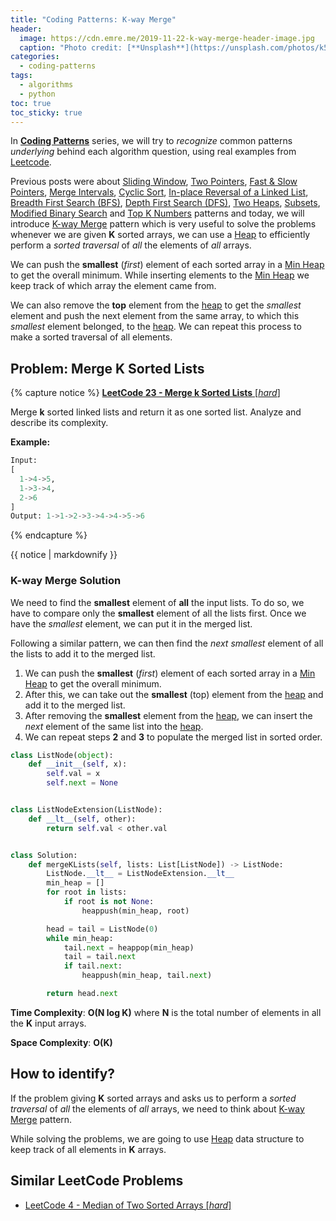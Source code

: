 ```yaml
---
title: "Coding Patterns: K-way Merge"
header:
  image: https://cdn.emre.me/2019-11-22-k-way-merge-header-image.jpg
  caption: "Photo credit: [**Unsplash**](https://unsplash.com/photos/k5w21D7PgMk)"
categories:
  - coding-patterns
tags:
  - algorithms
  - python
toc: true
toc_sticky: true
---
```


In **[Coding Patterns](https://emre.me/categories/#coding-patterns)** series, we will try to *recognize* common patterns *underlying* behind each algorithm question, using real examples from [Leetcode](https://leetcode.com/).

Previous posts were about [Sliding Window](https://emre.me/coding-patterns/sliding-window/), [Two Pointers](https://emre.me/coding-patterns/two-pointers/), [Fast & Slow Pointers](https://emre.me/coding-patterns/fast-slow-pointers/), [Merge Intervals](https://emre.me/coding-patterns/merge-intervals/), [Cyclic Sort](https://emre.me/coding-patterns/cyclic-sort/), [In-place Reversal of a Linked List](https://emre.me/coding-patterns/in-place-reversal-of-a-linked-list/), [Breadth First Search (BFS)](https://emre.me/coding-patterns/breadth-first-search/), [Depth First Search (DFS)](https://emre.me/coding-patterns/depth-first-search/), [Two Heaps](https://emre.me/coding-patterns/two-heaps/), [Subsets](https://emre.me/coding-patterns/subsets/), [Modified Binary Search](https://emre.me/coding-patterns/modified-binary-search/) and [Top K Numbers](https://emre.me/coding-patterns/top-k-numbers) patterns and today, we will introduce [K-way Merge](https://emre.me/coding-patterns/k-way-merge) pattern which is very useful to solve the problems whenever we are given **K** sorted arrays, we can use a [Heap](https://emre.me/data-structures/heaps/) to efficiently perform a *sorted traversal* of *all* the elements of *all* arrays. 

We can push the **smallest** (*first*) element of each sorted array in a [Min Heap](https://emre.me/data-structures/heaps/#min_heapify-and-build_min_heap) to get the overall minimum. While inserting elements to the [Min Heap](https://emre.me/data-structures/heaps/#min_heapify-and-build_min_heap) we keep track of which array the element came from. 

We can also remove the **top** element from the [heap](https://emre.me/data-structures/heaps/) to get the *smallest* element and push the next element from the same array, to which this *smallest* element belonged, to the [heap](https://emre.me/data-structures/heaps/). We can repeat this process to make a sorted traversal of all elements.

## Problem: Merge K Sorted Lists ##
{% capture notice %}
[**LeetCode 23 - Merge k Sorted Lists** [*hard*]](https://leetcode.com/problems/merge-k-sorted-lists/)

Merge **k** sorted linked lists and return it as one sorted list. Analyze and describe its complexity.

**Example:**

```python
Input:
[
  1->4->5,
  1->3->4,
  2->6
]
Output: 1->1->2->3->4->4->5->6
```

{% endcapture %}

<div class="notice--info">
  {{ notice | markdownify }}
</div>

### K-way Merge Solution ###

We need to find the **smallest** element of **all** the input lists. To do so, we have to compare only the **smallest** element of all the lists first. Once we have the *smallest* element, we can put it in the merged list.

Following a similar pattern, we can then find the *next smallest* element of all the lists to add it to the merged list.

1. We can push the **smallest** (*first*) element of each sorted array in a [Min Heap](https://emre.me/data-structures/heaps/#min_heapify-and-build_min_heap) to get the overall minimum.
2. After this, we can take out the **smallest** (top) element from the [heap](https://emre.me/data-structures/heaps/) and add it to the merged list.
3. After removing the **smallest** element from the [heap](https://emre.me/data-structures/heaps/), we can insert the *next* element of the same list into the [heap](https://emre.me/data-structures/heaps/).
4. We can repeat steps **2** and **3** to populate the merged list in sorted order.


```python
class ListNode(object):
    def __init__(self, x):
        self.val = x
        self.next = None


class ListNodeExtension(ListNode):
    def __lt__(self, other):
        return self.val < other.val


class Solution:
    def mergeKLists(self, lists: List[ListNode]) -> ListNode:
        ListNode.__lt__ = ListNodeExtension.__lt__
        min_heap = []
        for root in lists:
            if root is not None:
                heappush(min_heap, root)

        head = tail = ListNode(0)
        while min_heap:
            tail.next = heappop(min_heap)
            tail = tail.next
            if tail.next:
                heappush(min_heap, tail.next)

        return head.next
```

**Time Complexity**: **O(N log K)** where **N** is the total number of elements in all the **K** input arrays.

**Space Complexity**: **O(K)**

## How to identify? ##
If the problem giving **K** sorted arrays and asks us to perform a *sorted traversal* of *all* the elements of *all* arrays, we need to think about [K-way Merge](https://emre.me/coding-patterns/k-way-merge) pattern.

While solving the problems, we are going to use [Heap](https://emre.me/data-structures/heaps/) data structure to keep track of all elements in **K** arrays.

## Similar LeetCode Problems ##
* [LeetCode 4 - Median of Two Sorted Arrays [*hard*]](https://leetcode.com/problems/median-of-two-sorted-arrays/)